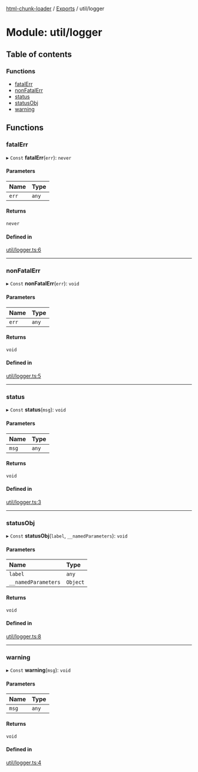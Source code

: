 [html-chunk-loader](../README.md) / [Exports](../modules.md) / util/logger

# Module: util/logger

## Table of contents

### Functions

- [fatalErr](util_logger.md#fatalerr)
- [nonFatalErr](util_logger.md#nonfatalerr)
- [status](util_logger.md#status)
- [statusObj](util_logger.md#statusobj)
- [warning](util_logger.md#warning)

## Functions

### fatalErr

▸ `Const` **fatalErr**(`err`): `never`

#### Parameters

| Name | Type |
| :------ | :------ |
| `err` | `any` |

#### Returns

`never`

#### Defined in

[util/logger.ts:6](https://github.com/abschill/html-chunk-loader/blob/9c82be0/lib/v1/util/logger.ts#L6)

___

### nonFatalErr

▸ `Const` **nonFatalErr**(`err`): `void`

#### Parameters

| Name | Type |
| :------ | :------ |
| `err` | `any` |

#### Returns

`void`

#### Defined in

[util/logger.ts:5](https://github.com/abschill/html-chunk-loader/blob/9c82be0/lib/v1/util/logger.ts#L5)

___

### status

▸ `Const` **status**(`msg`): `void`

#### Parameters

| Name | Type |
| :------ | :------ |
| `msg` | `any` |

#### Returns

`void`

#### Defined in

[util/logger.ts:3](https://github.com/abschill/html-chunk-loader/blob/9c82be0/lib/v1/util/logger.ts#L3)

___

### statusObj

▸ `Const` **statusObj**(`label`, `__namedParameters`): `void`

#### Parameters

| Name | Type |
| :------ | :------ |
| `label` | `any` |
| `__namedParameters` | `Object` |

#### Returns

`void`

#### Defined in

[util/logger.ts:8](https://github.com/abschill/html-chunk-loader/blob/9c82be0/lib/v1/util/logger.ts#L8)

___

### warning

▸ `Const` **warning**(`msg`): `void`

#### Parameters

| Name | Type |
| :------ | :------ |
| `msg` | `any` |

#### Returns

`void`

#### Defined in

[util/logger.ts:4](https://github.com/abschill/html-chunk-loader/blob/9c82be0/lib/v1/util/logger.ts#L4)
